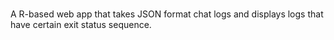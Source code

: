#
A R-based web app that takes JSON format chat logs and displays logs that have certain exit status sequence.
